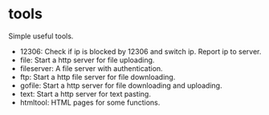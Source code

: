 # tools

Simple useful tools.
- 12306: Check if ip is blocked by 12306 and switch ip. Report ip to server.
- file: Start a http server for file uploading.
- fileserver: A file server with authentication.
- ftp: Start a http file server for file downloading.
- gofile: Start a http server for file downloading and uploading.
- text: Start a http server for text pasting.
- htmltool: HTML pages for some functions.
